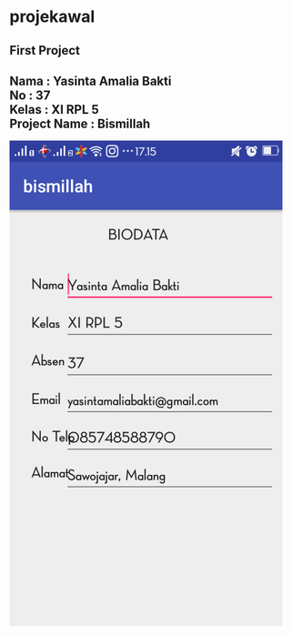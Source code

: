 # projekawal
<b> First Project <b>
--------------------------------------------


Nama  : Yasinta Amalia Bakti<br>
No    : 37<br>
Kelas : XI RPL 5<br>
Project Name : Bismillah
---------------------------------------------
![alt text](https://github.com/yasintamaliaab/projekawal/blob/master/1.png)
